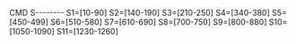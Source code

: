 




CMD
S--------
S1=[10-90]
S2=[140-190]
S3=[210-250]
S4=[340-380]
S5=[450-499]
S6=[510-580]
S7=[610-690]
S8=[700-750]
S9=[800-880]
S10=[1050-1090]
S11=[1230-1260]
